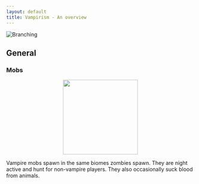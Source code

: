 ```yaml
---
layout: default
title: Vampirism - An overview
---
```


![Branching](https://teamlapen.github.io/Vampirism/img/vampirism-title2.png)

## General
### Mobs
<p style="text-align:center;"><img src="https://teamlapen.github.io/Vampirism/img/vampires.jpg" width="200px"/></p>
Vampire mobs spawn in the same biomes zombies spawn. They are night active and hunt for non-vampire players. They also occasionally suck blood from animals.

